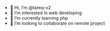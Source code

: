 - 👋 Hi, I’m @tareq-v2
- 👀 I’m interested in web developing
- 🌱 I’m currently learning php
- 💞️ I’m looking to collaborate on remote project
